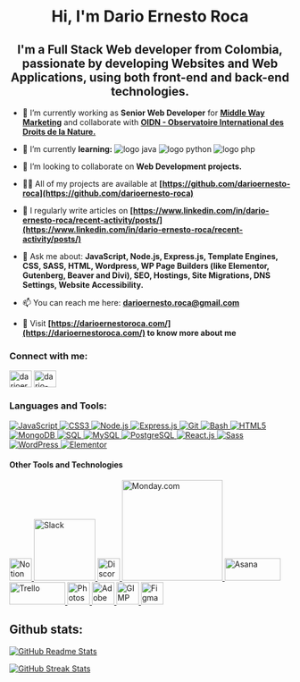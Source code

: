 <h1 align="center">Hi, I'm Dario Ernesto Roca</h1>
<h2 align="center">I'm a Full Stack Web developer from Colombia, passionate by developing Websites and Web Applications, using both front-end and back-end technologies.</h2>

- 🔭 I’m currently working as **Senior Web Developer** for **<a href="https://middlewaymarketing.com/our-agency/" target="_blank">Middle Way Marketing</a>** and collaborate with **<a href="https://observatoirenature.org/observatorio/notre-equipe/#dario-ernesto-roca" target="_blank">OIDN - Observatoire International des Droits de la Nature.</a>**

- 🌱 I’m currently **learning:**  <img alt="logo java" src="https://img.shields.io/badge/Java-ED8B00?style=for-the-badge&logo=java&logoColor=white"> <img alt="logo python" src="https://img.shields.io/badge/python-3670A0?style=for-the-badge&logo=python&logoColor=ffdd54"> <img  alt="logo php" src="https://img.shields.io/badge/PHP-777BB4?style=for-the-badge&logo=php&logoColor=white">

- 👯 I’m looking to collaborate on **Web Development projects.**

- 👨‍💻 All of my projects are available at **[https://github.com/darioernesto-roca](https://github.com/darioernesto-roca)**

- 📝 I regularly write articles on **[https://www.linkedin.com/in/dario-ernesto-roca/recent-activity/posts/](https://www.linkedin.com/in/dario-ernesto-roca/recent-activity/posts/)**

- 💬 Ask me about: **JavaScript, Node.js, Express.js, Template Engines, CSS, SASS, HTML, Wordpress, WP Page Builders (like Elementor, Gutenberg, Beaver and Divi), SEO, Hostings, Site Migrations, DNS Settings, Website Accessibility.**

- 📫 You can reach me here: **darioernesto.roca@gmail.com**

- 🏡 Visit **[https://darioernestoroca.com/](https://darioernestoroca.com/) to know more about me**

<h3 align="left">Connect with me:</h3>
<p align="left">
<a href="https://twitter.com/darioernestoro1" target="blank"><img align="center" src="https://raw.githubusercontent.com/rahuldkjain/github-profile-readme-generator/master/src/images/icons/Social/twitter.svg" alt="darioernestoro1" height="30" width="40" /></a>
<a href="https://linkedin.com/in/dario-ernesto-roca" target="blank"><img align="center" src="https://raw.githubusercontent.com/rahuldkjain/github-profile-readme-generator/master/src/images/icons/Social/linked-in-alt.svg" alt="dario-ernesto-roca" height="30" width="40" /></a>
</p>

<h3 align="left">Languages and Tools:</h3>
<p align="left">

<a href="https://developer.mozilla.org/en-US/docs/Web/JavaScript" target="_blank" rel="noreferrer" title="JavaScript">
    <img src="https://img.shields.io/badge/JavaScript-F7DF1E?style=for-the-badge&logo=javascript&logoColor=black" alt="JavaScript"/>
</a>
<a href="https://www.w3schools.com/css/" target="_blank" rel="noreferrer" title="CSS3">
    <img src="https://img.shields.io/badge/CSS3-1572B6?style=for-the-badge&logo=css3&logoColor=white" alt="CSS3"/>
</a>
<a href="https://nodejs.org" target="_blank" rel="noreferrer" title="Node.js">
    <img src="https://img.shields.io/badge/Node.js-339933?style=for-the-badge&logo=node.js&logoColor=white" alt="Node.js"/>
</a>
<a href="https://expressjs.com" target="_blank" rel="noreferrer" title="Express.js">
    <img src="https://img.shields.io/badge/Express.js-000000?style=for-the-badge&logo=express&logoColor=white" alt="Express.js"/>
</a>
<a href="https://git-scm.com/" target="_blank" rel="noreferrer" title="Git">
    <img src="https://img.shields.io/badge/Git-F05032?style=for-the-badge&logo=git&logoColor=white" alt="Git"/>
</a>
<a href="https://www.gnu.org/software/bash/" target="_blank" rel="noreferrer" title="Bash">
    <img src="https://img.shields.io/badge/Bash-4EAA25?style=for-the-badge&logo=gnu-bash&logoColor=white" alt="Bash"/>
</a>
<a href="https://www.w3.org/html/" target="_blank" rel="noreferrer" title="HTML5">
    <img src="https://img.shields.io/badge/HTML5-E34F26?style=for-the-badge&logo=html5&logoColor=white" alt="HTML5"/>
</a>
<a href="https://www.mongodb.com/" target="_blank" rel="noreferrer" title="MongoDB">
    <img src="https://img.shields.io/badge/MongoDB-47A248?style=for-the-badge&logo=mongodb&logoColor=white" alt="MongoDB"/>
</a>
<a href="https://www.w3schools.com/sql/" target="_blank" rel="noreferrer" title="SQL">
    <img src="https://img.shields.io/badge/SQL-003B57?style=for-the-badge&logo=sqlite&logoColor=white" alt="SQL"/>
</a>
<a href="https://www.mysql.com/" target="_blank" rel="noreferrer" title="MySQL">
    <img src="https://img.shields.io/badge/MySQL-4479A1?style=for-the-badge&logo=mysql&logoColor=white" alt="MySQL"/>
</a>
<a href="https://www.postgresql.org/" target="_blank" rel="noreferrer" title="PostgreSQL">
    <img src="https://img.shields.io/badge/PostgreSQL-336791?style=for-the-badge&logo=postgresql&logoColor=white" alt="PostgreSQL"/>
</a>
<a href="https://reactjs.org/" target="_blank" rel="noreferrer" title="React.js">
    <img src="https://img.shields.io/badge/React-61DAFB?style=for-the-badge&logo=react&logoColor=black" alt="React.js"/>
</a>
<a href="https://sass-lang.com" target="_blank" rel="noreferrer" title="Sass">
    <img src="https://img.shields.io/badge/Sass-CC6699?style=for-the-badge&logo=sass&logoColor=white" alt="Sass"/>
</a>
<a href="https://wordpress.org/" target="_blank" rel="noreferrer" title="WordPress">
    <img src="https://img.shields.io/badge/WordPress-21759B?style=for-the-badge&logo=wordpress&logoColor=white" alt="WordPress"/>
</a>
<a href="https://elementor.com/" target="_blank" rel="noreferrer" title="Elementor">
    <img src="https://img.shields.io/badge/Elementor-9146FF?style=for-the-badge&logo=elementor&logoColor=white" alt="Elementor"/>
</a>
</p>


<h4> Other Tools and Technologies </h4>
<span>

<a href="https://www.notion.so/" target="_blank" rel="noreferrer" title="Notion">
    <img src="https://upload.wikimedia.org/wikipedia/commons/e/e9/Notion-logo.svg" alt="Notion" width="40" height="40"/>
</a>
<a href="https://slack.com/" target="_blank" rel="noreferrer" title="Slack">
    <img src="https://upload.wikimedia.org/wikipedia/commons/b/b9/Slack_Technologies_Logo.svg" alt="Slack" width="110"/>
</a>
<a href="https://discord.com/" target="_blank" rel="noreferrer" title="Discord">
    <img src="https://cdn.prod.website-files.com/6257adef93867e50d84d30e2/636e0a69f118df70ad7828d4_icon_clyde_blurple_RGB.svg" alt="Discord" width="40" height="40"/>
</a>
<a href="https://monday.com/" target="_blank" rel="noreferrer" title="Monday.com">
    <img src="https://monday.com/p/wp-content/uploads/2024/03/Black-logo.png" alt="Monday.com" width="180"/>
</a>
<a href="https://asana.com/" target="_blank" rel="noreferrer" title="Asana">
    <img src="https://upload.wikimedia.org/wikipedia/commons/3/3b/Asana_logo.svg" alt="Asana" width="100" height="40"/>
</a>
<a href="https://trello.com/" target="_blank" rel="noreferrer" title="Trello">
    <img src="https://upload.wikimedia.org/wikipedia/commons/7/7a/Trello-logo-blue.svg" alt="Trello" width="100" height="40"/>
</a>
<a href="https://www.adobe.com/products/photoshop.html" target="_blank" rel="noreferrer" title="Photoshop">
    <img src="https://upload.wikimedia.org/wikipedia/commons/a/af/Adobe_Photoshop_CC_icon.svg" alt="Photoshop" width="40" height="40"/>
</a>
<a href="https://www.adobe.com/products/xd.html" target="_blank" rel="noreferrer" title="Adobe XD">
    <img src="https://upload.wikimedia.org/wikipedia/commons/c/c2/Adobe_XD_CC_icon.svg" alt="Adobe XD" width="40" height="40"/>
</a>
<a href="https://www.gimp.org/" target="_blank" rel="noreferrer" title="GIMP">
    <img src="https://upload.wikimedia.org/wikipedia/commons/4/45/The_GIMP_icon_-_gnome.svg" alt="GIMP" width="40" height="40"/>
</a>
<a href="https://www.figma.com/" target="_blank" rel="noreferrer" title="Figma">
    <img src="https://upload.wikimedia.org/wikipedia/commons/3/33/Figma-logo.svg" alt="Figma" width="40" height="40"/>
</a>


<h2>Github stats:</h2>

<div>

[![GitHub Readme Stats](https://github-readme-stats.vercel.app/api?username=darioernesto-roca&show_icons=true&theme=tokyonight&hide_border=true&locale=en)](https://github.com/darioernesto-roca)

[![GitHub Streak Stats](https://github-readme-streak-stats.herokuapp.com/?user=darioernesto-roca&theme=material-palenight)](https://github.com/darioernesto-roca)

</div>

